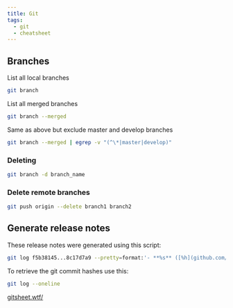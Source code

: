 ```yaml
---
title: Git
tags:
  - git
  - cheatsheet
---
```


## Branches

List all local branches

```sh
git branch
```

List all merged branches

```sh
git branch --merged
```

Same as above but exclude master and develop branches

```sh
git branch --merged | egrep -v "(^\*|master|develop)"
```

### Deleting

```sh
git branch -d branch_name
```

### Delete remote branches

```sh
git push origin --delete branch1 branch2
```

## Generate release notes

These release notes were generated using this script:

```sh
git log f5b38145...8c17d7a9 --pretty=format:'- **%s** ([%h](github.com/FairFXGroup/fx-holiday-money-app/commit/%H)) by %an' --reverse
```

To retrieve the git commit hashes use this:

```sh
git log --oneline
```

[gitsheet.wtf/](https://gitsheet.wtf/)
